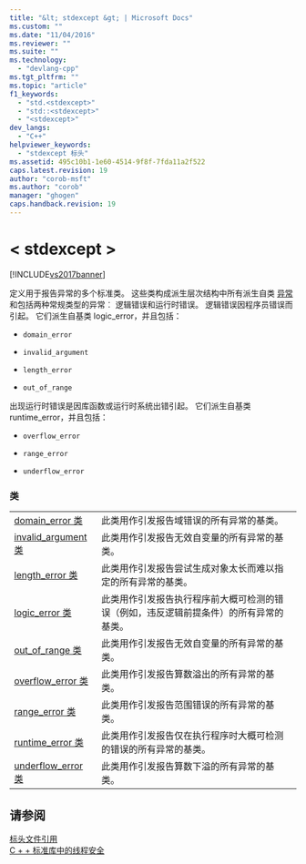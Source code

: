 ```yaml
---
title: "&lt; stdexcept &gt; | Microsoft Docs"
ms.custom: ""
ms.date: "11/04/2016"
ms.reviewer: ""
ms.suite: ""
ms.technology: 
  - "devlang-cpp"
ms.tgt_pltfrm: ""
ms.topic: "article"
f1_keywords: 
  - "std.<stdexcept>"
  - "std::<stdexcept>"
  - "<stdexcept>"
dev_langs: 
  - "C++"
helpviewer_keywords: 
  - "stdexcept 标头"
ms.assetid: 495c10b1-1e60-4514-9f8f-7fda11a2f522
caps.latest.revision: 19
author: "corob-msft"
ms.author: "corob"
manager: "ghogen"
caps.handback.revision: 19
---
```

# &lt; stdexcept &gt;
[!INCLUDE[vs2017banner](../assembler/inline/includes/vs2017banner.md)]

定义用于报告异常的多个标准类。 这些类构成派生层次结构中所有派生自类 [异常](../standard-library/exception-class1.md) 和包括两种常规类型的异常︰ 逻辑错误和运行时错误。 逻辑错误因程序员错误而引起。 它们派生自基类 logic_error，并且包括：  
  
-   `domain_error`  
  
-   `invalid_argument`  
  
-   `length_error`  
  
-   `out_of_range`  
  
 出现运行时错误是因库函数或运行时系统出错引起。 它们派生自基类 runtime_error，并且包括：  
  
-   `overflow_error`  
  
-   `range_error`  
  
-   `underflow_error`  
  
### <a name="classes"></a>类  
  
|||  
|-|-|  
|[domain_error 类](../standard-library/domain-error-class.md)|此类用作引发报告域错误的所有异常的基类。|  
|[invalid_argument 类](../standard-library/invalid-argument-class.md)|此类用作引发报告无效自变量的所有异常的基类。|  
|[length_error 类](../standard-library/length-error-class.md)|此类用作引发报告尝试生成对象太长而难以指定的所有异常的基类。|  
|[logic_error 类](../standard-library/logic-error-class.md)|此类用作引发报告执行程序前大概可检测的错误（例如，违反逻辑前提条件）的所有异常的基类。|  
|[out_of_range 类](../standard-library/out-of-range-class.md)|此类用作引发报告无效自变量的所有异常的基类。|  
|[overflow_error 类](../standard-library/overflow-error-class.md)|此类用作引发报告算数溢出的所有异常的基类。|  
|[range_error 类](../standard-library/range-error-class.md)|此类用作引发报告范围错误的所有异常的基类。|  
|[runtime_error 类](../standard-library/runtime-error-class.md)|此类用作引发报告仅在执行程序时大概可检测的错误的所有异常的基类。|  
|[underflow_error 类](../standard-library/underflow-error-class.md)|此类用作引发报告算数下溢的所有异常的基类。|  
  
## <a name="see-also"></a>请参阅  
 [标头文件引用](../standard-library/cpp-standard-library-header-files.md)   
 [C + + 标准库中的线程安全](../standard-library/thread-safety-in-the-cpp-standard-library.md)

